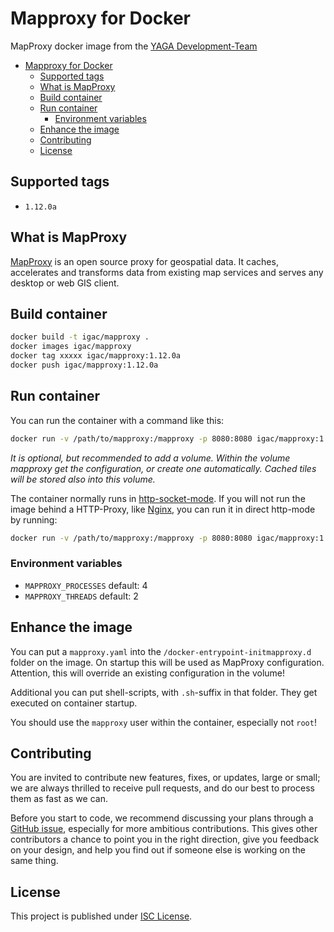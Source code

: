 # Mapproxy for Docker

MapProxy docker image from the [YAGA Development-Team](https://yagajs.org)

- [Mapproxy for Docker](#Mapproxy-for-Docker)
  - [Supported tags](#Supported-tags)
  - [What is MapProxy](#What-is-MapProxy)
  - [Build container](#Build-container)
  - [Run container](#Run-container)
    - [Environment variables](#Environment-variables)
  - [Enhance the image](#Enhance-the-image)
  - [Contributing](#Contributing)
  - [License](#License)

## Supported tags

* `1.12.0a`

## What is MapProxy

[MapProxy](https://mapproxy.org/) is an open source proxy for geospatial data. It caches, accelerates and transforms
data from existing map services and serves any desktop or web GIS client.

## Build container

```bash
docker build -t igac/mapproxy .
docker images igac/mapproxy
docker tag xxxxx igac/mapproxy:1.12.0a
docker push igac/mapproxy:1.12.0a
```

## Run container

You can run the container with a command like this:

```bash
docker run -v /path/to/mapproxy:/mapproxy -p 8080:8080 igac/mapproxy:1.12.0a
```

*It is optional, but recommended to add a volume. Within the volume mapproxy get the configuration, or create one
automatically. Cached tiles will be stored also into this volume.*

The container normally runs in [http-socket-mode](http://uwsgi-docs.readthedocs.io/en/latest/HTTP.html). If you will not
run the image behind a HTTP-Proxy, like [Nginx](http://nginx.org/), you can run it in direct http-mode by running:

```bash
docker run -v /path/to/mapproxy:/mapproxy -p 8080:8080 igac/mapproxy:1.12.0a mapproxy http
```

### Environment variables

* `MAPPROXY_PROCESSES` default: 4
* `MAPPROXY_THREADS` default: 2

## Enhance the image

You can put a `mapproxy.yaml` into the `/docker-entrypoint-initmapproxy.d` folder on the image. On startup this will be
used as MapProxy configuration. Attention, this will override an existing configuration in the volume!

Additional you can put shell-scripts, with `.sh`-suffix in that folder. They get executed on container startup.

You should use the `mapproxy` user within the container, especially not `root`!

## Contributing

You are invited to contribute new features, fixes, or updates, large or small; we are always thrilled to receive pull
requests, and do our best to process them as fast as we can.

Before you start to code, we recommend discussing your plans through a
[GitHub issue](https://github.com/yagajs/docker-mapproxy/issues), especially for more ambitious contributions.
This gives other contributors a chance to point you in the right direction, give you feedback on your design, and help
you find out if someone else is working on the same thing.

## License

This project is published under [ISC License](LICENSE).
